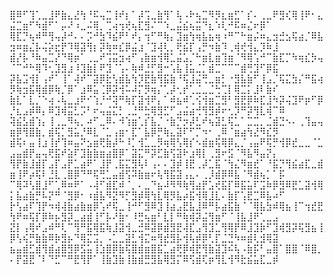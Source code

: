 ⣿⠿⠋⢹⢁⣀⣸⠟⣷⣄⣜⢳⠘⠯⢤⣉⢸⠞⡆⠁⡼⢩⣀⣷⢻⠁⢧⠠⠗⢦⣉⠻⡻⣆⣶⣋⠁⡎⠄⢀⣀⠟⣻⢎⢿⢸⠟⠂⣄⣬⣉⣶⠋⠳⣾⠋⠁⡤⠜⠰⣀⠬⢿⡀⢉⢴⢲⢞⢦⣏⣻⠌⠉⠱⣀⣬⣮⢦⣭⠙⣆⠱⢇⠚⠯⠶⣌⠖⡿⠁  
⢿⣏⡙⢦⠾⠛⢻⢤⡼⠚⠄⠄⡩⠚⣳⠹⣮⠟⠃⠞⡄⢲⠋⠛⢷⡄⣹⣶⢳⢶⣧⣦⢶⠰⠛⠉⠓⣶⡬⠶⣄⣲⣚⣢⢯⣴⡈⠿⣧⣲⠶⣶⣌⡧⢬⡵⣖⡟⠹⢿⣽⢻⡆⡽⢷⠶⣎⡿⣬⣰⠈⣹⢼⢇⡀⢟⣮⡏⢠⡛⠲⣷⠹⢀⢾⢞⢺⣄⡹⠷⣸  
⣾⡜⡧⠘⠷⣤⣉⡜⠙⢿⡶⠁⢀⣀⠞⢩⣭⣲⢴⠋⢠⣷⣶⢺⢿⣁⣬⣡⡈⠓⣶⣇⣶⢹⣶⠈⠻⢿⢡⠚⠉⣷⣏⡉⠳⢶⣎⡳⢤⠈⠉⠚⠓⢿⠹⢂⣹⣻⣰⠸⣹⣷⡇⠟⣹⠈⢡⠄⢷⠾⣘⡋⣻⠒⢡⣧⢸⣥⣈⡁⣾⣉⠉⠉⠉⣾⢛⣹⠋⡿⣯  
⡽⣧⣩⢺⡇⢠⠞⠁⢸⠁⢼⠞⠉⣽⡿⣗⢣⣾⣧⢳⡹⣟⣷⢻⣯⣷⠘⢯⣸⣬⢛⣀⣶⡃⠐⣻⣧⣷⠋⢸⣠⡈⢯⣍⣳⡌⠛⣯⢴⡻⢷⣲⣯⢿⣾⡿⢷⡈⡿⠁⣰⠿⣥⢈⡿⡽⢺⠥⠼⡍⡻⢶⡌⢁⡼⢂⡞⢁⣈⣀⣈⢓⢉⡇⢿⣉⡅⣸⠇⣷⠎  
⣷⣇⠁⣇⡈⠑⢴⠠⢧⣀⣰⠟⠊⢱⡘⠚⢽⠛⢷⡏⣽⢺⠟⡄⠁⠾⣦⠾⢁⢪⢺⣶⣉⣻⠃⣻⣟⡿⠷⣏⣸⠳⡽⢬⣹⠟⡶⠋⡿⡘⣆⣠⡾⠿⡄⠿⣹⢾⣭⣃⡩⠃⠖⢤⣬⣍⡃⢀⣘⠛⣓⢿⣻⣋⠋⣠⣬⣴⢚⢻⣻⡾⠖⢂⡹⠛⡽⢻⣇⢾⠉⠿  
⢽⣮⣣⣾⢱⡄⢸⢀⣀⠻⢦⡀⠴⠋⣀⠿⠄⠺⢱⣶⢁⡎⣧⡈⠐⣷⡙⡲⡼⣃⠞⢦⣽⣃⢯⣁⠁⣉⣉⡀⣈⣾⣙⠢⠄⢀⢹⣤⢤⣶⡿⢻⣿⣷⡀⣾⢯⡁⣻⣥⡘⠿⣇⠈⣁⢠⣶⠂⣏⠁⣧⡿⡛⢷⣄⣽⠏⠋⡉⠲⠂⢀⠿⠈⣶⣴⢳⣜⠻⣎⡻  
⣾⢯⠆⣤⢸⣰⢸⡞⢹⠶⣤⠝⣢⣶⢟⣷⡼⠓⠸⡁⢺⣁⣀⡻⢶⢿⢣⢿⡎⠢⣾⣶⢯⢿⡿⣄⡈⢠⣤⠟⢯⡛⢺⡿⣞⣀⣀⠈⣁⣠⣤⣾⡟⣤⢤⢟⣯⠞⣵⠏⣹⣷⣷⣶⣴⣿⡿⠁⣽⣍⠛⡽⣋⣷⢫⣽⠗⣰⢿⡇⢀⣻⠖⣫⠈⠻⣧⠻⣤⡝⡄  
⢻⡟⣷⣸⣾⡏⣠⡏⣠⡟⣁⣴⠟⠁⣸⡟⢀⣯⣍⣻⢧⠇⢠⠄⠄⣹⡾⢸⣟⢀⡼⣁⣯⠈⢳⣌⠻⣶⣞⠁⠘⣯⡙⢻⣮⣴⣏⣀⣾⣶⢸⠟⡴⢯⠇⣘⣇⢀⣿⡿⠙⠛⢯⢛⣁⣤⣾⢫⠽⣷⣶⠖⢧⢻⣯⣽⢠⣄⠄⢀⡸⣾⡿⠿⣧⠈⠻⣾⢦⡁⠁⡯  
⠉⢿⠽⢣⣿⣸⠋⢁⠿⠶⠟⠁⠠⢼⠋⣾⣏⠾⠈⡀⠄⣀⠙⣦⠼⠻⠻⢷⢻⣴⡟⣡⢞⣯⡏⠿⣯⣥⠏⣩⠷⡿⣻⠿⣟⣁⣽⢺⢿⡅⣧⣴⣷⡛⠧⡝⠛⠈⣻⡿⠂⠰⣾⣧⠻⣝⠻⡋⣻⡾⢿⢳⣇⢿⡻⣧⡴⣯⢺⢿⣸⣇⠄⣷⡏⢡⣟⣉⠿⣧⠴⠋  
⡗⢣⣴⠏⢹⡟⠲⢾⢼⣷⣴⣷⣶⡿⢡⠞⢯⣀⢸⠚⠋⣻⠿⣹⢸⣴⣠⣟⣧⣸⠿⠛⡧⣴⣯⣷⠈⠈⢿⣧⣳⠾⢿⣦⢸⠉⢲⣞⣟⢳⠟⠶⢯⡏⡿⠷⡦⣻⡽⣀⣴⣾⢸⠋⡧⠜⣷⠂⠸⣛⢦⣶⠃⣇⡇⠛⢷⢾⡽⣬⢻⣶⠋⠈⢸⣧⣸⠟⢁⣀⣠  
⣝⡇⢠⢿⠞⣠⠾⠛⢇⠉⢻⠛⣯⢿⣯⢷⣸⣽⢺⣀⣚⠿⣽⡿⣾⣻⣟⢼⣏⣠⢻⣹⣁⢻⢿⡟⠿⣸⣹⡷⠋⣹⢾⣻⡽⢯⣻⣦⢸⡿⢣⢮⡛⣷⣷⠿⡷⣻⡦⠙⢿⣍⣩⡀⠠⣁⣀⣽⣃⢺⣍⠶⢻⣞⣻⡧⢺⢧⡾⡿⢃⡏⣈⣙⠳⠶⣾⢇⣺⢿⣽  
⣦⣤⣾⣋⣾⢻⣾⣴⣿⣻⡿⣫⣥⢸⣱⣿⡿⣷⢯⣿⣾⣶⣿⣯⣁⣴⢟⡿⢾⣟⢻⣷⣽⣹⠮⢧⠠⣷⡯⠃⣤⣿⠁⣿⣿⠈⠿⣿⡀⠄⡟⣽⣟⠈⠇⠙⣋⠉⠛⣟⢻⡟⠁⢸⣷⣹⣷⢸⣷⣾⣛⣻⣧⢿⣻⡍⠿⢫⣾⢏⡶⢻⣇⢺⠻⣗⣮⣥⣏⣀⡾  
 
